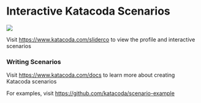 # Interactive Katacoda Scenarios

[![](http://shields.katacoda.com/katacoda/sliderco/count.svg)](https://www.katacoda.com/sliderco "Get your profile on Katacoda.com")

Visit https://www.katacoda.com/sliderco to view the profile and interactive scenarios

### Writing Scenarios
Visit https://www.katacoda.com/docs to learn more about creating Katacoda scenarios

For examples, visit https://github.com/katacoda/scenario-example

